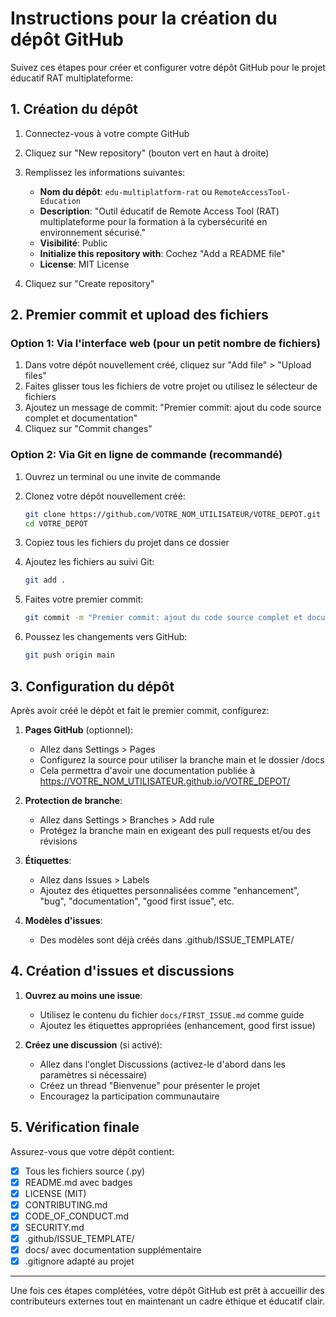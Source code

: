 # Instructions pour la création du dépôt GitHub

Suivez ces étapes pour créer et configurer votre dépôt GitHub pour le projet éducatif RAT multiplateforme:

## 1. Création du dépôt

1. Connectez-vous à votre compte GitHub
2. Cliquez sur "New repository" (bouton vert en haut à droite)
3. Remplissez les informations suivantes:
   - **Nom du dépôt**: `edu-multiplatform-rat` ou `RemoteAccessTool-Education`
   - **Description**: "Outil éducatif de Remote Access Tool (RAT) multiplateforme pour la formation à la cybersécurité en environnement sécurisé."
   - **Visibilité**: Public
   - **Initialize this repository with**: Cochez "Add a README file"
   - **License**: MIT License

4. Cliquez sur "Create repository"

## 2. Premier commit et upload des fichiers

### Option 1: Via l'interface web (pour un petit nombre de fichiers)

1. Dans votre dépôt nouvellement créé, cliquez sur "Add file" > "Upload files"
2. Faites glisser tous les fichiers de votre projet ou utilisez le sélecteur de fichiers
3. Ajoutez un message de commit: "Premier commit: ajout du code source complet et documentation"
4. Cliquez sur "Commit changes"

### Option 2: Via Git en ligne de commande (recommandé)

1. Ouvrez un terminal ou une invite de commande
2. Clonez votre dépôt nouvellement créé:
   ```bash
   git clone https://github.com/VOTRE_NOM_UTILISATEUR/VOTRE_DEPOT.git
   cd VOTRE_DEPOT
   ```

3. Copiez tous les fichiers du projet dans ce dossier
4. Ajoutez les fichiers au suivi Git:
   ```bash
   git add .
   ```

5. Faites votre premier commit:
   ```bash
   git commit -m "Premier commit: ajout du code source complet et documentation"
   ```

6. Poussez les changements vers GitHub:
   ```bash
   git push origin main
   ```

## 3. Configuration du dépôt

Après avoir créé le dépôt et fait le premier commit, configurez:

1. **Pages GitHub** (optionnel):
   - Allez dans Settings > Pages
   - Configurez la source pour utiliser la branche main et le dossier /docs
   - Cela permettra d'avoir une documentation publiée à https://VOTRE_NOM_UTILISATEUR.github.io/VOTRE_DEPOT/

2. **Protection de branche**:
   - Allez dans Settings > Branches > Add rule
   - Protégez la branche main en exigeant des pull requests et/ou des révisions

3. **Étiquettes**:
   - Allez dans Issues > Labels
   - Ajoutez des étiquettes personnalisées comme "enhancement", "bug", "documentation", "good first issue", etc.

4. **Modèles d'issues**:
   - Des modèles sont déjà créés dans .github/ISSUE_TEMPLATE/

## 4. Création d'issues et discussions

1. **Ouvrez au moins une issue**:
   - Utilisez le contenu du fichier `docs/FIRST_ISSUE.md` comme guide
   - Ajoutez les étiquettes appropriées (enhancement, good first issue)

2. **Créez une discussion** (si activé):
   - Allez dans l'onglet Discussions (activez-le d'abord dans les paramètres si nécessaire)
   - Créez un thread "Bienvenue" pour présenter le projet
   - Encouragez la participation communautaire

## 5. Vérification finale

Assurez-vous que votre dépôt contient:

- [x] Tous les fichiers source (.py)
- [x] README.md avec badges
- [x] LICENSE (MIT)
- [x] CONTRIBUTING.md
- [x] CODE_OF_CONDUCT.md
- [x] SECURITY.md
- [x] .github/ISSUE_TEMPLATE/
- [x] docs/ avec documentation supplémentaire
- [x] .gitignore adapté au projet

---

Une fois ces étapes complétées, votre dépôt GitHub est prêt à accueillir des contributeurs externes tout en maintenant un cadre éthique et éducatif clair. 